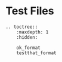 # Test Files

```eval_rst
.. toctree::
    :maxdepth: 1
    :hidden:

    ok_format
    testthat_format
```
